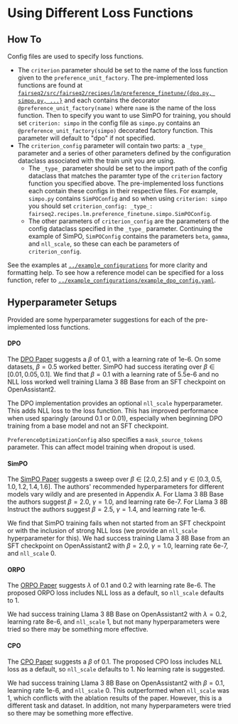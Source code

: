 # Using Different Loss Functions

## How To
Config files are used to specify loss functions.
- The `criterion` parameter should be set to the name of the loss function given to the `preference_unit_factory`. The pre-implemented loss functions are found at [`fairseq2/src/fairseq2/recipes/lm/preference_finetune/{dpo.py, simpo.py, ...}`](https://github.com/facebookresearch/fairseq2/tree/main/src/fairseq2/recipes/lm/preference_finetune) and each contains the decorator `@preference_unit_factory(name)` where `name` is the name of the loss function. Then to specify you want to use SimPO for training, you should set `criterion: simpo` in the config file as `simpo.py` contains an `@preference_unit_factory(simpo)` decorated factory function. This parameter will default to "dpo" if not specified. 
- The `criterion_config` parameter will contain two parts: a `_type_` parameter and a series of other parameters defined by the configuration dataclass associated with the train unit you are using.
    - The `_type_` parameter should be set to the import path of the config dataclass that matches the paramter type of the `criterion` factory function you specified above. The pre-implemented loss functions each contain these configs in their respective files. For example, `simpo.py` contains `SimPOConfig` and so when using `criterion: simpo` you should set `criterion_config: _type_: fairseq2.recipes.lm.preference_finetune.simpo.SimPOConfig`. 
    - The other parameters of `criterion_config` are the parameters of the config dataclass specified in the `_type_` parameter. Continuing the example of SimPO, `SimPOConfig` contains the parameters `beta`, `gamma`, and `nll_scale`, so these can each be parameters of `criterion_config`.

See the examples at [`../example_configurations`](../example_configurations) for more clarity and formatting help. To see how a reference model can be specified for a loss function, refer to [`../example_configurations/example_dpo_config.yaml`](../example_configurations/example_dpo_config.yaml).

## Hyperparameter Setups
Provided are some hyperparameter suggestions for each of the pre-implemented loss functions.

#### DPO
The [DPO Paper](https://arxiv.org/abs/2305.18290) suggests a $\beta$ of 0.1, with a learning rate of 1e-6. On some datasets, $\beta = 0.5$ worked better. SimPO had success iterating over $\beta \in \left[0.01, 0.05, 0.1\right]$. We find that $\beta = 0.1$ with a learning rate of 5.5e-6 and no NLL loss worked well training Llama 3 8B Base from an SFT checkpoint on OpenAssistant2. 

The DPO implementation provides an optional `nll_scale` hyperparameter. This adds NLL loss to the loss function. This has improved performance when used sparingly (around 0.1 or 0.01), especially when beginning DPO training from a base model and not an SFT checkpoint.

`PreferenceOptimizationConfig` also specifies a `mask_source_tokens` parameter. This can affect model training when dropout is used. 

#### SimPO
The [SimPO Paper](https://arxiv.org/abs/2405.14734) suggests a sweep over $\beta \in \left[2.0, 2.5\right]$ and 
$\gamma \in \left[0.3, 0.5, 1.0, 1.2, 1.4, 1.6\right]$. The authors' recommended hyperparameters for different models vary wildly and are presented in Appendix A. For Llama 3 8B Base the authors suggest $\beta = 2.0$, $\gamma = 1.0$, and learning rate 6e-7. For Llama 3 8B Instruct the authors suggest $\beta = 2.5$, $\gamma = 1.4$, and learning rate 1e-6.

We find that SimPO training fails when not started from an SFT checkpoint or with the inclusion of strong NLL loss (we provide an `nll_scale` hyperparameter for this). We had success training Llama 3 8B Base from an SFT checkpoint on OpenAssistant2 with $\beta = 2.0$, $\gamma = 1.0$, learning rate 6e-7, and `nll_scale` 0.

#### ORPO
The [ORPO Paper](https://arxiv.org/abs/2403.07691) suggests $\lambda$ of 0.1 and 0.2 with learning rate 8e-6. The proposed ORPO loss includes NLL loss as a default, so `nll_scale` defaults to 1. 

We had success training Llama 3 8B Base on OpenAssistant2 with $\lambda = 0.2$, learning rate 8e-6, and `nll_scale` 1, but not many hyperparameters were tried so there may be something more effective. 

#### CPO
The [CPO Paper](https://arxiv.org/abs/2401.08417) suggests a $\beta$ of 0.1. The proposed CPO loss includes NLL loss as a default, so `nll_scale` defaults to 1. No learning rate is suggested. 

We had success training Llama 3 8B Base on OpenAssistant2 with $\beta = 0.1$, learning rate 1e-6, and `nll_scale` 0. This outperformed when `nll_scale` was 1, which conflicts with the ablation results of the paper. However, this is a different task and dataset. In addition, not many hyperparameters were tried so there may be something more effective. 